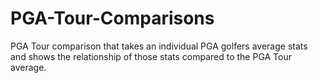 # PGA-Tour-Comparisons
PGA Tour comparison that takes an individual PGA golfers average stats and shows the relationship of those stats compared to the PGA Tour average.
